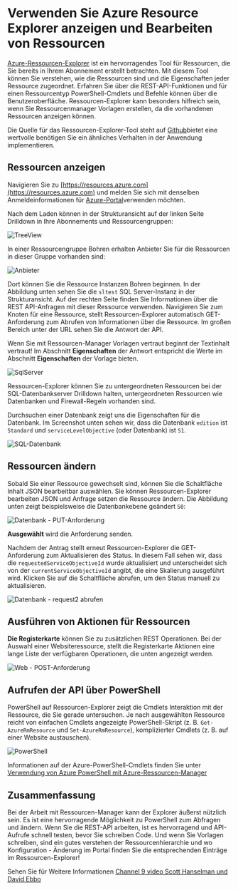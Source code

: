 <properties
   pageTitle="Azure-Explorers | Microsoft Azure"
   description="Beschreibt Azure Resource Explorer und wie sie verwendet werden, anzeigen und Aktualisieren von Installationen durch Azure-Ressourcen-Manager"
   services="azure-resource-manager"
   documentationCenter="na"
   authors="stuartleeks"
   manager="ankodu"
   editor=""/>

<tags
   ms.service="azure-resource-manager"
   ms.devlang="na"
   ms.topic="article"
   ms.tgt_pltfrm="na"
   ms.workload="na"
   ms.date="08/01/2016"
   ms.author="stuartle;tomfitz"/>

# <a name="use-azure-resource-explorer-to-view-and-modify-resources"></a>Verwenden Sie Azure Resource Explorer anzeigen und Bearbeiten von Ressourcen
[Azure-Ressourcen-Explorer](https://resources.azure.com) ist ein hervorragendes Tool für Ressourcen, die Sie bereits in Ihrem Abonnement erstellt betrachten. Mit diesem Tool können Sie verstehen, wie die Ressourcen sind und die Eigenschaften jeder Ressource zugeordnet. Erfahren Sie über die REST-API-Funktionen und für einen Ressourcentyp PowerShell-Cmdlets und Befehle können über die Benutzeroberfläche. Ressourcen-Explorer kann besonders hilfreich sein, wenn Sie Ressourcenmanager Vorlagen erstellen, da die vorhandenen Ressourcen anzeigen können.

Die Quelle für das Ressourcen-Explorer-Tool steht auf [Github](https://github.com/projectkudu/ARMExplorer)bietet eine wertvolle benötigen Sie ein ähnliches Verhalten in der Anwendung implementieren.

## <a name="view-resources"></a>Ressourcen anzeigen
Navigieren Sie zu [https://resources.azure.com](https://resources.azure.com) und melden Sie sich mit denselben Anmeldeinformationen für [Azure-Portal](https://portal.azure.com)verwenden möchten.

Nach dem Laden können in der Strukturansicht auf der linken Seite Drilldown in Ihre Abonnements und Ressourcengruppen:

![TreeView](./media/resource-manager-resource-explorer/are-01-treeview.png)

In einer Ressourcengruppe Bohren erhalten Anbieter Sie für die Ressourcen in dieser Gruppe vorhanden sind:

![Anbieter](./media/resource-manager-resource-explorer/are-02-treeview-providers.png)

Dort können Sie die Ressource Instanzen Bohren beginnen. In der Abbildung unten sehen Sie die `sltest` SQL Server-Instanz in der Strukturansicht. Auf der rechten Seite finden Sie Informationen über die REST API-Anfragen mit dieser Ressource verwenden. Navigieren Sie zum Knoten für eine Ressource, stellt Ressourcen-Explorer automatisch GET-Anforderung zum Abrufen von Informationen über die Ressource. Im großen Bereich unter der URL sehen Sie die Antwort der API. 

Wenn Sie mit Ressourcen-Manager Vorlagen vertraut beginnt der Textinhalt vertraut! Im Abschnitt **Eigenschaften** der Antwort entspricht die Werte im Abschnitt **Eigenschaften** der Vorlage bieten.

![SqlServer](./media/resource-manager-resource-explorer/are-03-sqlserver-with-response.png)

Ressourcen-Explorer können Sie zu untergeordneten Ressourcen bei der SQL-Datenbankserver Drilldown halten, untergeordneten Ressourcen wie Datenbanken und Firewall-Regeln vorhanden sind.

Durchsuchen einer Datenbank zeigt uns die Eigenschaften für die Datenbank. Im Screenshot unten sehen wir, dass die Datenbank `edition` ist `Standard` und `serviceLevelObjective` (oder Datenbank) ist `S1`.

![SQL-Datenbank](./media/resource-manager-resource-explorer/are-04-database-get.png)

## <a name="change-resources"></a>Ressourcen ändern

Sobald Sie einer Ressource gewechselt sind, können Sie die Schaltfläche Inhalt JSON bearbeitbar auswählen. Sie können Ressourcen-Explorer bearbeiten JSON und Anfrage setzen die Ressource ändern. Die Abbildung unten zeigt beispielsweise die Datenbankebene geändert `S0`:

![Datenbank - PUT-Anforderung](./media/resource-manager-resource-explorer/are-05-database-put.png)

**Ausgewählt** wird die Anforderung senden. 

Nachdem der Antrag stellt erneut Ressourcen-Explorer die GET-Anforderung zum Aktualisieren des Status. In diesem Fall sehen wir, dass die `requestedServiceObjectiveId` wurde aktualisiert und unterscheidet sich von der `currentServiceObjectiveId` angibt, die eine Skalierung ausgeführt wird. Klicken Sie auf die Schaltfläche abrufen, um den Status manuell zu aktualisieren.

![Datenbank - request2 abrufen](./media/resource-manager-resource-explorer/are-06-database-get2.png)

## <a name="performing-actions-on-resources"></a>Ausführen von Aktionen für Ressourcen

**Die Registerkarte** können Sie zu zusätzlichen REST Operationen. Bei der Auswahl einer Websiteressource, stellt die Registerkarte Aktionen eine lange Liste der verfügbaren Operationen, die unten angezeigt werden.

![Web - POST-Anforderung](./media/resource-manager-resource-explorer/are-web-post.png)

## <a name="invoking-the-api-via-powershell"></a>Aufrufen der API über PowerShell
PowerShell auf Ressourcen-Explorer zeigt die Cmdlets Interaktion mit der Ressource, die Sie gerade untersuchen. Je nach ausgewählten Ressource reicht von einfachen Cmdlets angezeigte PowerShell-Skript (z. B. `Get-AzureRmResource` und `Set-AzureRmResource`), komplizierter Cmdlets (z. B. auf einer Website austauschen). 

![PowerShell](./media/resource-manager-resource-explorer/are-07-powershell.png)

Informationen auf der Azure-PowerShell-Cmdlets finden Sie unter [Verwendung von Azure PowerShell mit Azure-Ressourcen-Manager](powershell-azure-resource-manager.md)

## <a name="summary"></a>Zusammenfassung
Bei der Arbeit mit Ressourcen-Manager kann der Explorer äußerst nützlich sein. Es ist eine hervorragende Möglichkeit zu PowerShell zum Abfragen und ändern. Wenn Sie die REST-API arbeiten, ist es hervorragend und API-Aufrufe schnell testen, bevor Sie schreiben Code. Und wenn Sie Vorlagen schreiben, sind ein gutes verstehen der Ressourcenhierarchie und wo Konfiguration - Änderung im Portal finden Sie die entsprechenden Einträge im Ressourcen-Explorer!

Sehen Sie für Weitere Informationen [Channel 9 video Scott Hanselman und David Ebbo](https://channel9.msdn.com/Shows/Azure-Friday/Azure-Resource-Manager-Explorer-with-David-Ebbo)


